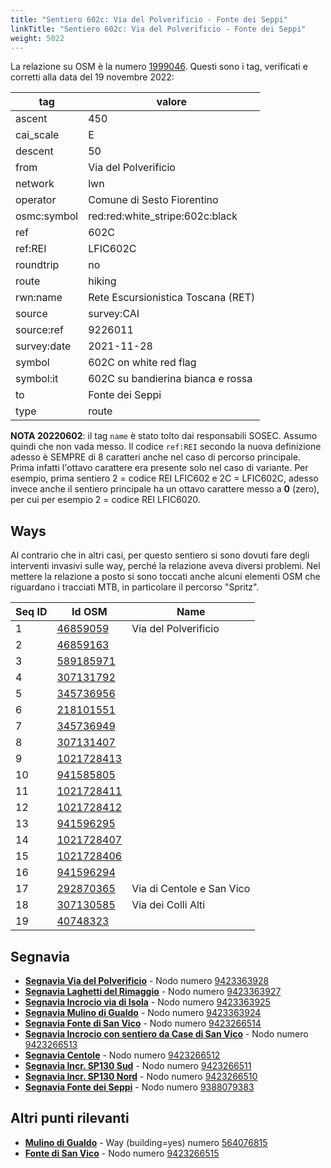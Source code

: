```yaml
---
title: "Sentiero 602c: Via del Polverificio - Fonte dei Seppi"
linkTitle: "Sentiero 602c: Via del Polverificio - Fonte dei Seppi"
weight: 5022
---
```


La relazione su OSM è la numero [1999046]. Questi sono i tag, verificati e corretti alla data del 19 novembre 2022:

| tag         | valore                                  |
|-------------|-----------------------------------------|
| ascent      | 450                                     |
| cai_scale   | E                                       |
| descent     | 50                                      |
| from        | Via del Polverificio                    |
| network     | lwn                                     |
| operator    | Comune di Sesto Fiorentino              |
| osmc:symbol | red:red:white_stripe:602c:black         |
| ref         | 602C                                    |
| ref:REI     | LFIC602C                                |
| roundtrip   | no                                      |
| route       | hiking                                  |
| rwn:name    | Rete Escursionistica Toscana (RET)      |
| source      | survey:CAI                              |
| source:ref  | 9226011                                 |
| survey:date | 2021-11-28                              |
| symbol      | 602C on white red flag                  |
| symbol:it   | 602C su bandierina bianca e rossa       |
| to          | Fonte dei Seppi                         |
| type        | route                                   |

**NOTA 20220602**: il tag `name` è stato tolto dai responsabili SOSEC. Assumo quindi che non vada messo. Il codice `ref:REI` secondo la nuova definizione adesso è SEMPRE di 8 caratteri anche nel caso di percorso principale. Prima infatti l'ottavo carattere era presente solo nel caso di variante. Per esempio, prima sentiero 2 = codice REI LFIC602 e 2C = LFIC602C, adesso invece anche il sentiero principale ha un ottavo carattere messo a **0** (zero), per cui per esempio 2 = codice REI LFIC6020.

## Ways

Al contrario che in altri casi, per questo sentiero si sono dovuti fare degli interventi invasivi sulle way, perché la relazione aveva diversi problemi. Nel mettere la relazione a posto si sono toccati anche alcuni elementi OSM che riguardano i tracciati MTB, in particolare il percorso "Spritz".

| Seq ID | Id OSM       | Name                       |
|--------|--------------|----------------------------|
|  1     | [46859059]   | Via del Polverificio       |
|  2     | [46859163]   |                            |
|  3     | [589185971]  |                            |
|  4     | [307131792]  |                            |
|  5     | [345736956]  |                            |
|  6     | [218101551]  |                            |
|  7     | [345736949]  |                            |
|  8     | [307131407]  |                            |
|  9     | [1021728413] |                            |
| 10     | [941585805]  |                            |
| 11     | [1021728411] |                            |
| 12     | [1021728412] |                            |
| 13     | [941596295]  |                            |
| 14     | [1021728407] |                            |
| 15     | [1021728406] |                            |
| 16     | [941596294]  |                            |
| 17     | [292870365]  | Via di Centole e San Vico  |
| 18     | [307130585]  | Via dei Colli Alti         |
| 19     | [40748323]   |                            |

## Segnavia

- **[Segnavia Via del Polverificio]** - Nodo numero [9423363928]
- **[Segnavia Laghetti del Rimaggio]** - Nodo numero [9423363927]
- **[Segnavia Incrocio via di Isola]** - Nodo numero [9423363925]
- **[Segnavia Mulino di Gualdo]** - Nodo numero [9423363924]
- **[Segnavia Fonte di San Vico]** - Nodo numero [9423266514]
- **[Segnavia Incrocio con sentiero da Case di San Vico]** - Nodo numero [9423266513]
- **[Segnavia Centole]** - Nodo numero [9423266512]
- **[Segnavia Incr. SP130 Sud]** - Nodo numero [9423266511]
- **[Segnavia Incr. SP130 Nord]** - Nodo numero [9423266510]
- **[Segnavia Fonte dei Seppi]** - Nodo numero [9388079383]

## Altri punti rilevanti

- **[Mulino di Gualdo]** - Way (building=yes) numero [564076815]
- **[Fonte di San Vico]** - Nodo  numero [9423266515]

[1999046]:https://www.openstreetmap.org/relation/1999046

[46859059]:https://www.openstreetmap.org/way/46859059
[46859163]:https://www.openstreetmap.org/way/46859163
[589185971]:https://www.openstreetmap.org/way/589185971
[307131792]:https://www.openstreetmap.org/way/307131792
[345736956]:https://www.openstreetmap.org/way/345736956
[218101551]:https://www.openstreetmap.org/way/218101551
[345736949]:https://www.openstreetmap.org/way/345736949
[307131407]:https://www.openstreetmap.org/way/307131407
[1021728413]:https://www.openstreetmap.org/way/1021728413
[941585805]:https://www.openstreetmap.org/way/941585805
[1021728411]:https://www.openstreetmap.org/way/1021728411
[1021728412]:https://www.openstreetmap.org/way/1021728412
[941596295]:https://www.openstreetmap.org/way/941596295
[1021728407]:https://www.openstreetmap.org/way/1021728407
[1021728406]:https://www.openstreetmap.org/way/1021728406
[941596294]:https://www.openstreetmap.org/way/941596294
[292870365]:https://www.openstreetmap.org/way/292870365
[307130585]:https://www.openstreetmap.org/way/307130585
[40748323]:https://www.openstreetmap.org/way/40748323

[Segnavia Via del Polverificio]:https://commons.wikimedia.org/wiki/File:Segnavia_sentiero_2c_-_Monte_Morello_-_Via_del_Polverificio.jpg
[Segnavia Laghetti del Rimaggio]:https://commons.wikimedia.org/wiki/File:Segnavia_sentiero_2c_-_Monte_Morello_-_Laghetti_del_Rimaggio.jpg
[Segnavia Incrocio via di Isola]:https://commons.wikimedia.org/wiki/File:Segnavia_sentieri_1b_e_2c_-_Monte_Morello_-_Bivio_per_laghetti_del_Rimaggio.jpg
[Segnavia Mulino di Gualdo]:https://commons.wikimedia.org/wiki/File:Segnavia_sentiero_2c_-_Monte_Morello_-_Mulino_di_Gualdo.jpg
[Segnavia Fonte di San Vico]:https://commons.wikimedia.org/wiki/File:Segnavia_sentiero_2c_-_Monte_Morello_-_Fonte_di_San_Vico.jpg
[Segnavia Incrocio con sentiero da Case di San Vico]:https://commons.wikimedia.org/wiki/File:Segnavia_sentiero_2c_-_Monte_Morello_-_Bivio_San_Vico.jpg
[Segnavia Centole]:https://commons.wikimedia.org/wiki/File:Segnavia_sentiero_2c_-_Monte_Morello_-_Vicino_Centole.jpg
[Segnavia Incr. SP130 Sud]:https://commons.wikimedia.org/wiki/File:Segnavia_sentiero_2c_-_Monte_Morello_-_Incrocio_SP130_-_Verso_Sud.jpg
[Segnavia Incr. SP130 Nord]:https://commons.wikimedia.org/wiki/File:Segnavia_sentiero_2c_-_Monte_Morello_-_Incrocio_SP130_-_Verso_Nord.jpg
[Segnavia Fonte dei Seppi]:https://commons.wikimedia.org/wiki/File:Segnavia_sentiero_2c_-_Monte_Morello_-_Zona_Fonte_dei_Seppi.jpg

[Mulino di Gualdo]:https://commons.wikimedia.org/wiki/File:Monte_Morello_-_Mulino_di_gualdo.jpg
[Fonte di San Vico]:https://commons.wikimedia.org/wiki/File:Monte_Morello_-_Fonte_di_San_Vico_-_Dettaglio.jpg

[9423363928]:https://www.openstreetmap.org/node/9423363928
[9423363927]:https://www.openstreetmap.org/node/9423363927
[9423363925]:https://www.openstreetmap.org/node/9423363925
[9423363924]:https://www.openstreetmap.org/node/9423363924
[9423266514]:https://www.openstreetmap.org/node/9423266514
[9423266513]:https://www.openstreetmap.org/node/9423266513
[9423266512]:https://www.openstreetmap.org/node/9423266512
[9423266511]:https://www.openstreetmap.org/node/9423266511
[9423266510]:https://www.openstreetmap.org/node/9423266510
[9388079383]:https://www.openstreetmap.org/node/9388079383

[564076815]:https://www.openstreetmap.org/way/564076815
[9423266515]:https://www.openstreetmap.org/node/9423266515

